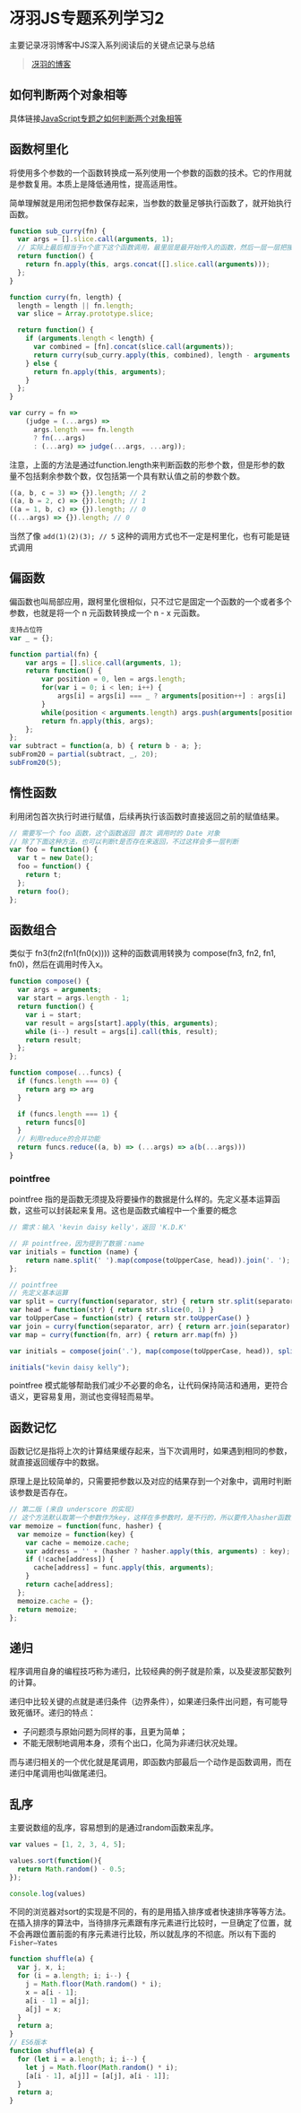 # 冴羽JS专题系列学习2

主要记录冴羽博客中JS深入系列阅读后的关键点记录与总结

>[冴羽的博客](https://github.com/mqyqingfeng/Blog)

## 如何判断两个对象相等

具体链接[JavaScript专题之如何判断两个对象相等](https://github.com/mqyqingfeng/Blog/issues/41)

## 函数柯里化

将使用多个参数的一个函数转换成一系列使用一个参数的函数的技术。它的作用就是参数复用。本质上是降低通用性，提高适用性。

简单理解就是用闭包把参数保存起来，当参数的数量足够执行函数了，就开始执行函数。

```js
function sub_curry(fn) {
  var args = [].slice.call(arguments, 1);
  // 实际上最后相当于n个底下这个函数调用，最里层是最开始传入的函数，然后一层一层把接收到的参数拼接这传进去
  return function() {
    return fn.apply(this, args.concat([].slice.call(arguments)));
  };
}

function curry(fn, length) {
  length = length || fn.length;
  var slice = Array.prototype.slice;

  return function() {
    if (arguments.length < length) {
      var combined = [fn].concat(slice.call(arguments));
      return curry(sub_curry.apply(this, combined), length - arguments.length);
    } else {
      return fn.apply(this, arguments);
    }
  };
}

var curry = fn =>
    (judge = (...args) =>
      args.length === fn.length
      ? fn(...args)
      : (...arg) => judge(...args, ...arg));
```

注意，上面的方法是通过function.length来判断函数的形参个数，但是形参的数量不包括剩余参数个数，仅包括第一个具有默认值之前的参数个数。

```js
((a, b, c = 3) => {}).length; // 2
((a, b = 2, c) => {}).length; // 1
((a = 1, b, c) => {}).length; // 0
((...args) => {}).length; // 0
```

当然了像 `add(1)(2)(3); // 5` 这种的调用方式也不一定是柯里化，也有可能是链式调用

## 偏函数

偏函数也叫局部应用，跟柯里化很相似，只不过它是固定一个函数的一个或者多个参数，也就是将一个 n 元函数转换成一个 n - x 元函数。

```js
支持占位符
var _ = {};

function partial(fn) {
    var args = [].slice.call(arguments, 1);
    return function() {
        var position = 0, len = args.length;
        for(var i = 0; i < len; i++) {
            args[i] = args[i] === _ ? arguments[position++] : args[i]
        }
        while(position < arguments.length) args.push(arguments[position++]);
        return fn.apply(this, args);
    };
};
var subtract = function(a, b) { return b - a; };
subFrom20 = partial(subtract, _, 20);
subFrom20(5);
```

## 惰性函数

利用闭包首次执行时进行赋值，后续再执行该函数时直接返回之前的赋值结果。

```js
// 需要写一个 foo 函数，这个函数返回 首次 调用时的 Date 对象
// 除了下面这种方法，也可以判断t是否存在来返回，不过这样会多一层判断
var foo = function() {
  var t = new Date();
  foo = function() {
    return t;
  };
  return foo();
};
```

## 函数组合

类似于 fn3(fn2(fn1(fn0(x)))) 这种的函数调用转换为 compose(fn3, fn2, fn1, fn0)，然后在调用时传入x。

```js
function compose() {
  var args = arguments;
  var start = args.length - 1;
  return function() {
    var i = start;
    var result = args[start].apply(this, arguments);
    while (i--) result = args[i].call(this, result);
    return result;
  };
};

function compose(...funcs) {
  if (funcs.length === 0) {
    return arg => arg
  }

  if (funcs.length === 1) {
    return funcs[0]
  }
  // 利用reduce的合并功能
  return funcs.reduce((a, b) => (...args) => a(b(...args)))
}
```

### pointfree

pointfree 指的是函数无须提及将要操作的数据是什么样的。先定义基本运算函数，这些可以封装起来复用。这也是函数式编程中一个重要的概念

```js
// 需求：输入 'kevin daisy kelly'，返回 'K.D.K'

// 非 pointfree，因为提到了数据：name
var initials = function (name) {
    return name.split(' ').map(compose(toUpperCase, head)).join('. ');
};

// pointfree
// 先定义基本运算
var split = curry(function(separator, str) { return str.split(separator) })
var head = function(str) { return str.slice(0, 1) }
var toUpperCase = function(str) { return str.toUpperCase() }
var join = curry(function(separator, arr) { return arr.join(separator) })
var map = curry(function(fn, arr) { return arr.map(fn) })

var initials = compose(join('.'), map(compose(toUpperCase, head)), split(' '));

initials("kevin daisy kelly");
```

pointfree 模式能够帮助我们减少不必要的命名，让代码保持简洁和通用，更符合语义，更容易复用，测试也变得轻而易举。

## 函数记忆

函数记忆是指将上次的计算结果缓存起来，当下次调用时，如果遇到相同的参数，就直接返回缓存中的数据。

原理上是比较简单的，只需要把参数以及对应的结果存到一个对象中，调用时判断该参数是否存在。

```js
// 第二版 (来自 underscore 的实现)
// 这个方法默认取第一个参数作为key，这样在多参数时，是不行的，所以要传入hasher函数，来自定义key值，可以考虑用JSON.stringify来序列化参数
var memoize = function(func, hasher) {
  var memoize = function(key) {
    var cache = memoize.cache;
    var address = '' + (hasher ? hasher.apply(this, arguments) : key);
    if (!cache[address]) {
      cache[address] = func.apply(this, arguments);
    }
    return cache[address];
  };
  memoize.cache = {};
  return memoize;
};
```

## 递归

程序调用自身的编程技巧称为递归，比较经典的例子就是阶乘，以及斐波那契数列的计算。

递归中比较关键的点就是递归条件（边界条件），如果递归条件出问题，有可能导致死循环。递归的特点：

+ 子问题须与原始问题为同样的事，且更为简单；
+ 不能无限制地调用本身，须有个出口，化简为非递归状况处理。

而与递归相关的一个优化就是尾调用，即函数内部最后一个动作是函数调用，而在递归中尾调用也叫做尾递归。

## 乱序

主要说数组的乱序，容易想到的是通过random函数来乱序。

```js
var values = [1, 2, 3, 4, 5];

values.sort(function(){
  return Math.random() - 0.5;
});

console.log(values)
```

不同的浏览器对sort的实现是不同的，有的是用插入排序或者快速排序等等方法。在插入排序的算法中，当待排序元素跟有序元素进行比较时，一旦确定了位置，就不会再跟位置前面的有序元素进行比较，所以就乱序的不彻底。所以有下面的 `Fisher–Yates`

```js
function shuffle(a) {
  var j, x, i;
  for (i = a.length; i; i--) {
    j = Math.floor(Math.random() * i);
    x = a[i - 1];
    a[i - 1] = a[j];
    a[j] = x;
  }
  return a;
}
// ES6版本
function shuffle(a) {
  for (let i = a.length; i; i--) {
    let j = Math.floor(Math.random() * i);
    [a[i - 1], a[j]] = [a[j], a[i - 1]];
  }
  return a;
}
```
